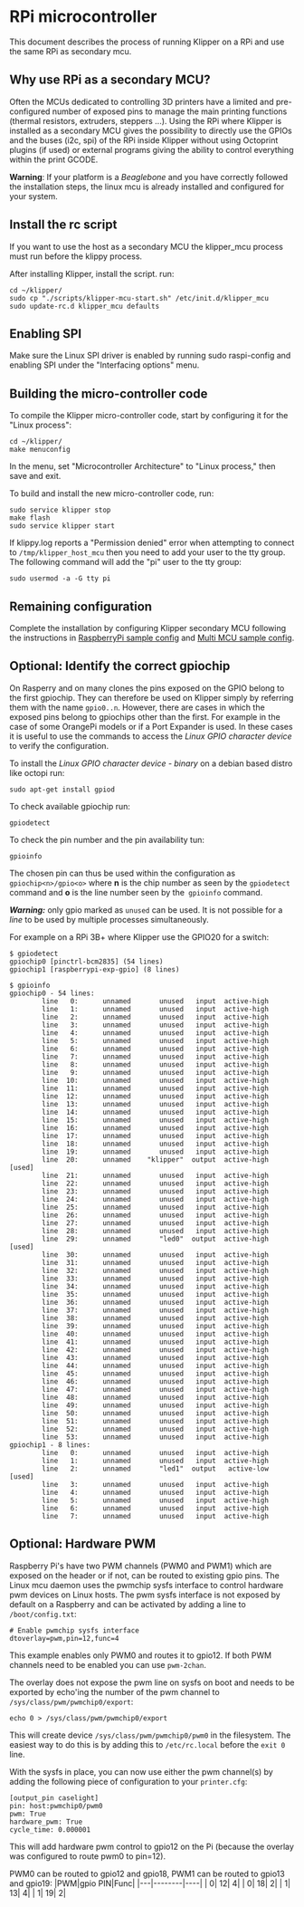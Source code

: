 # RPi microcontroller

This document describes the process of running Klipper on a RPi
and use the same RPi as secondary mcu.

## Why use RPi as a secondary MCU?

Often the MCUs dedicated to controlling 3D printers have a limited and
pre-configured number of exposed pins to manage the main printing
functions (thermal resistors, extruders, steppers ...).
Using the RPi where Klipper is installed as a secondary MCU gives the
possibility to directly use the GPIOs and the buses (i2c, spi) of the RPi
inside Klipper without using Octoprint plugins (if used) or external
programs giving the ability to control everything within the print GCODE.

**Warning**: If your platform is a *Beaglebone* and you have correctly followed the installation steps, the linux mcu is already installed and configured for your system.

## Install the rc script

If you want to use the host as a secondary MCU the klipper_mcu process must run before the klippy process.

After installing Klipper, install the script. run:
```
cd ~/klipper/
sudo cp "./scripts/klipper-mcu-start.sh" /etc/init.d/klipper_mcu
sudo update-rc.d klipper_mcu defaults
```

## Enabling SPI

Make sure the Linux SPI driver is enabled by running sudo raspi-config and enabling SPI under the "Interfacing options" menu.

## Building the micro-controller code

To compile the Klipper micro-controller code, start by configuring it
for the "Linux process":
```
cd ~/klipper/
make menuconfig
```
In the menu, set "Microcontroller Architecture" to "Linux process," then save and exit.

To build and install the new micro-controller code, run:
```
sudo service klipper stop
make flash
sudo service klipper start
```

If klippy.log reports a "Permission denied" error when attempting to connect
to `/tmp/klipper_host_mcu` then you need to add your user to the tty group.
The following command will add the "pi" user to the tty group:
```
sudo usermod -a -G tty pi
```

## Remaining configuration

Complete the installation by configuring Klipper secondary MCU
following the instructions in
[RaspberryPi sample config](../config/sample-raspberry-pi.cfg) and
[Multi MCU sample config](../config/sample-multi-mcu.cfg).

## Optional: Identify the correct gpiochip

On Rasperry and on many clones the pins exposed on the GPIO belong to the first gpiochip. They can therefore be used on Klipper simply by referring them with the name `gpio0..n`.
However, there are cases in which the exposed pins belong to gpiochips other than the first. For example in the case of some OrangePi models or if a Port Expander is used. In these cases it is useful to use the commands to access the *Linux GPIO character device* to verify the configuration.

To install the *Linux GPIO character device - binary* on a debian based distro like octopi run:
```
sudo apt-get install gpiod
```

To check available gpiochip run:
```
gpiodetect
```

To check the pin number and the pin availability tun:
```
gpioinfo
```

The chosen pin can thus be used within the configuration as `gpiochip<n>/gpio<o>` where **n** is the chip number as seen by the `gpiodetect` command and **o** is the line number seen by the` gpioinfo` command.

***Warning:*** only gpio marked as `unused` can be used. It is not possible for a *line* to be used by multiple processes simultaneously.

For example on a RPi 3B+ where Klipper use the GPIO20 for a switch:
```
$ gpiodetect
gpiochip0 [pinctrl-bcm2835] (54 lines)
gpiochip1 [raspberrypi-exp-gpio] (8 lines)

$ gpioinfo
gpiochip0 - 54 lines:
        line   0:      unnamed       unused   input  active-high
        line   1:      unnamed       unused   input  active-high
        line   2:      unnamed       unused   input  active-high
        line   3:      unnamed       unused   input  active-high
        line   4:      unnamed       unused   input  active-high
        line   5:      unnamed       unused   input  active-high
        line   6:      unnamed       unused   input  active-high
        line   7:      unnamed       unused   input  active-high
        line   8:      unnamed       unused   input  active-high
        line   9:      unnamed       unused   input  active-high
        line  10:      unnamed       unused   input  active-high
        line  11:      unnamed       unused   input  active-high
        line  12:      unnamed       unused   input  active-high
        line  13:      unnamed       unused   input  active-high
        line  14:      unnamed       unused   input  active-high
        line  15:      unnamed       unused   input  active-high
        line  16:      unnamed       unused   input  active-high
        line  17:      unnamed       unused   input  active-high
        line  18:      unnamed       unused   input  active-high
        line  19:      unnamed       unused   input  active-high
        line  20:      unnamed    "klipper"  output  active-high [used]
        line  21:      unnamed       unused   input  active-high
        line  22:      unnamed       unused   input  active-high
        line  23:      unnamed       unused   input  active-high
        line  24:      unnamed       unused   input  active-high
        line  25:      unnamed       unused   input  active-high
        line  26:      unnamed       unused   input  active-high
        line  27:      unnamed       unused   input  active-high
        line  28:      unnamed       unused   input  active-high
        line  29:      unnamed       "led0"  output  active-high [used]
        line  30:      unnamed       unused   input  active-high
        line  31:      unnamed       unused   input  active-high
        line  32:      unnamed       unused   input  active-high
        line  33:      unnamed       unused   input  active-high
        line  34:      unnamed       unused   input  active-high
        line  35:      unnamed       unused   input  active-high
        line  36:      unnamed       unused   input  active-high
        line  37:      unnamed       unused   input  active-high
        line  38:      unnamed       unused   input  active-high
        line  39:      unnamed       unused   input  active-high
        line  40:      unnamed       unused   input  active-high
        line  41:      unnamed       unused   input  active-high
        line  42:      unnamed       unused   input  active-high
        line  43:      unnamed       unused   input  active-high
        line  44:      unnamed       unused   input  active-high
        line  45:      unnamed       unused   input  active-high
        line  46:      unnamed       unused   input  active-high
        line  47:      unnamed       unused   input  active-high
        line  48:      unnamed       unused   input  active-high
        line  49:      unnamed       unused   input  active-high
        line  50:      unnamed       unused   input  active-high
        line  51:      unnamed       unused   input  active-high
        line  52:      unnamed       unused   input  active-high
        line  53:      unnamed       unused   input  active-high
gpiochip1 - 8 lines:
        line   0:      unnamed       unused   input  active-high
        line   1:      unnamed       unused   input  active-high
        line   2:      unnamed       "led1"  output   active-low [used]
        line   3:      unnamed       unused   input  active-high
        line   4:      unnamed       unused   input  active-high
        line   5:      unnamed       unused   input  active-high
        line   6:      unnamed       unused   input  active-high
        line   7:      unnamed       unused   input  active-high
```

## Optional: Hardware PWM

Raspberry Pi's have two PWM channels (PWM0 and PWM1) which are exposed on the header or if not, can be routed to existing gpio pins.
The Linux mcu daemon uses the pwmchip sysfs interface to control hardware pwm devices on Linux hosts.
The pwm sysfs interface is not exposed by default on a Raspberry and can be activated by adding a line to ```/boot/config.txt```:
```
# Enable pwmchip sysfs interface
dtoverlay=pwm,pin=12,func=4
```
This example enables only PWM0 and routes it to gpio12. If both PWM channels need to be enabled you can use ```pwm-2chan```.

The overlay does not expose the pwm line on sysfs on boot and needs to be exported by echo'ing the number of the pwm channel to ```/sys/class/pwm/pwmchip0/export```:
```
echo 0 > /sys/class/pwm/pwmchip0/export
```
This will create device ```/sys/class/pwm/pwmchip0/pwm0``` in the filesystem.
The easiest way to do this is by adding this to ```/etc/rc.local``` before the ```exit 0``` line.

With the sysfs in place, you can now use either the pwm channel(s) by adding the following piece of configuration to your ```printer.cfg```:
```
[output_pin caselight]
pin: host:pwmchip0/pwm0
pwm: True
hardware_pwm: True
cycle_time: 0.000001
```
This will add hardware pwm control to gpio12 on the Pi (because the overlay was configured to route pwm0 to pin=12).

PWM0 can be routed to gpio12 and gpio18, PWM1 can be routed to gpio13 and gpio19:
|PWM|gpio PIN|Func|
|---|--------|----|
|  0|      12|   4|
|  0|      18|   2|
|  1|      13|   4|
|  1|      19|   2|
